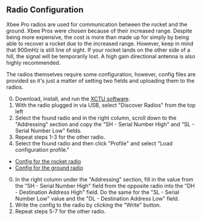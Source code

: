 ## Radio Configuration

Xbee Pro radios are used for communication between the rocket and the ground. Xbee Pros were chosen because of their increased range. Despite being more expensive, the cost is more than made up for simply by being able to recover a rocket due to the increased range. However, keep in mind that 900mHz is still line of sight. If your rocket lands on the other side of a hill, the signal will be temporarily lost. A high gain directional antenna is also highly recommended.

The radios themselves require some configuration, however, config files are provided so it's just a matter of setting two fields and uploading them to the radios.

0. Download, install, and run the [XCTU software](http://www.digi.com/products/xbee-rf-solutions/xctu-software/xctu).
0. With the radio plugged in via USB, select "Discover Radios" from the top left
0. Select the found radio and in the right column, scroll down to the "Addressing" section and copy the "SH - Serial Number High" and "SL - Serial Number Low" fields.
0. Repeat steps 1-3 for the other radio.
0. Select the found radio and then click "Profile" and select "Load configuration profile."
  * [Config for the rocket radio](/config/radio_rocket_config.xml)
  * [Config for the ground radio](/config/radio_ground_config.xml)
0. In the right column under the "Addressing" section, fill in the value from the "SH - Serial Number High" field from the opposite radio into the "DH - Destination Address High" field. Do the same for the "SL - Serial Number Low" value and the "DL - Destination Address Low" field.
0. Write the config to the radio by clicking the "Write" button.
0. Repeat steps 5-7 for the other radio.
